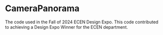 # CameraPanorama
The code used in the Fall of 2024 ECEN Design Expo. This code contributed to achieving a Design Expo Winner for the ECEN department.
